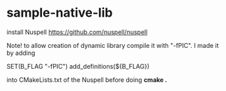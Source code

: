 # sample-native-lib
install Nuspell https://github.com/nuspell/nuspell

Note! to allow creation of dynamic library compile it with "-fPIC". 
I made it by adding  

SET(B_FLAG "-fPIC")
add_definitions(${B_FLAG})

into CMakeLists.txt of the Nuspell before doing **cmake .**
